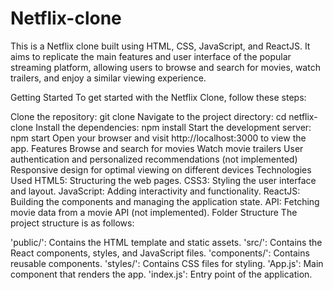 # Netflix-clone
This is a Netflix clone built using HTML, CSS, JavaScript, and ReactJS. It aims to replicate the main features and user interface of the popular streaming platform, allowing users to browse and search for movies, watch trailers, and enjoy a similar viewing experience.

Getting Started
To get started with the Netflix Clone, follow these steps:

Clone the repository: git clone <repository-url>
Navigate to the project directory: cd netflix-clone
Install the dependencies: npm install
Start the development server: npm start
Open your browser and visit http://localhost:3000 to view the app.
Features
Browse and search for movies
Watch movie trailers
User authentication and personalized recommendations (not implemented)
Responsive design for optimal viewing on different devices
Technologies Used
HTML5: Structuring the web pages.
CSS3: Styling the user interface and layout.
JavaScript: Adding interactivity and functionality.
ReactJS: Building the components and managing the application state.
API: Fetching movie data from a movie API (not implemented).
Folder Structure
The project structure is as follows:

'public/': Contains the HTML template and static assets.
'src/': Contains the React components, styles, and JavaScript files.
'components/': Contains reusable components.
'styles/': Contains CSS files for styling.
'App.js': Main component that renders the app.
'index.js': Entry point of the application.
